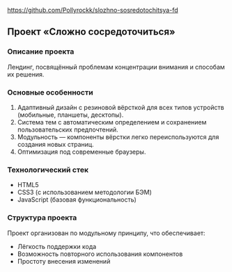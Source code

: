 https://github.com/Pollyrockk/slozhno-sosredotochitsya-fd

## Проект «Сложно сосредоточиться»

### Описание проекта
Лендинг, посвящённый проблемам концентрации внимания и способам их решения.

### Основные особенности
1. Адаптивный дизайн с резиновой вёрсткой для всех типов устройств (мобильные, планшеты, десктопы).
2. Система тем с автоматическим определением и сохранением пользовательских предпочтений.
3. Модульность — компоненты вёрстки легко переиспользуются для создания новых страниц.
4. Оптимизация под современные браузеры.

### Технологический стек
* HTML5
* CSS3 (с использованием методологии БЭМ)
* JavaScript (базовая функциональность)

### Структура проекта
Проект организован по модульному принципу, что обеспечивает:

* Лёгкость поддержки кода
* Возможность повторного использования компонентов
* Простоту внесения изменений
